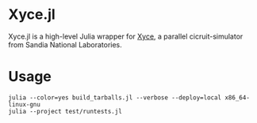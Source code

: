 # Xyce.jl

Xyce.jl is a high-level Julia wrapper for [Xyce](https://xyce.sandia.gov/), a parallel cicruit-simulator from Sandia National Laboratories.

# Usage

```
julia --color=yes build_tarballs.jl --verbose --deploy=local x86_64-linux-gnu
julia --project test/runtests.jl
```
